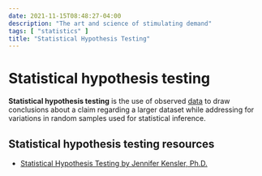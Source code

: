 ```yaml
---
date: 2021-11-15T08:48:27-04:00
description: "The art and science of stimulating demand"
tags: [ "statistics" ]
title: "Statistical Hypothesis Testing"
---
```


# Statistical hypothesis testing

**Statistical hypothesis testing** is the use of observed [data](data.md) to draw conclusions about a claim regarding a larger dataset while addressing for variations in random samples used for statistical inference.

## Statistical hypothesis testing resources

* [Statistical Hypothesis Testing by Jennifer Kensler, Ph.D.](https://www.afit.edu/stat/statcoe_files/Statistical%20Hypothesis%20Testing.pdf)
